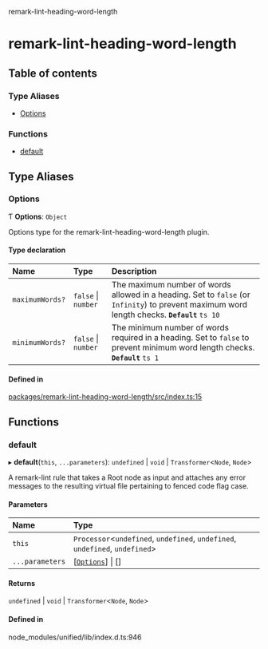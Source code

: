 remark-lint-heading-word-length

# remark-lint-heading-word-length

## Table of contents

### Type Aliases

- [Options](README.md#options)

### Functions

- [default](README.md#default)

## Type Aliases

### Options

Ƭ **Options**: `Object`

Options type for the remark-lint-heading-word-length plugin.

#### Type declaration

| Name | Type | Description |
| :------ | :------ | :------ |
| `maximumWords?` | ``false`` \| `number` | The maximum number of words allowed in a heading. Set to `false` (or `Infinity`) to prevent maximum word length checks. **`Default`** ```ts 10 ``` |
| `minimumWords?` | ``false`` \| `number` | The minimum number of words required in a heading. Set to `false` to prevent minimum word length checks. **`Default`** ```ts 1 ``` |

#### Defined in

[packages/remark-lint-heading-word-length/src/index.ts:15](https://github.com/Xunnamius/unified-utils/blob/cc4d623/packages/remark-lint-heading-word-length/src/index.ts#L15)

## Functions

### default

▸ **default**(`this`, `...parameters`): `undefined` \| `void` \| `Transformer`\<`Node`, `Node`\>

A remark-lint rule that takes a Root node as input and attaches any error
messages to the resulting virtual file pertaining to fenced code flag case.

#### Parameters

| Name | Type |
| :------ | :------ |
| `this` | `Processor`\<`undefined`, `undefined`, `undefined`, `undefined`, `undefined`\> |
| `...parameters` | [[`Options`](README.md#options)] \| [] |

#### Returns

`undefined` \| `void` \| `Transformer`\<`Node`, `Node`\>

#### Defined in

node_modules/unified/lib/index.d.ts:946
